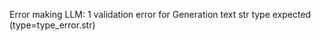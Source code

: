 
Error making LLM: 1 validation error for Generation
text
  str type expected (type=type_error.str)


